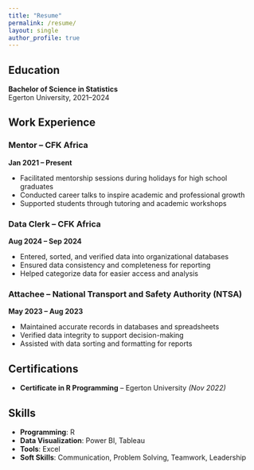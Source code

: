 ```yaml
---
title: "Resume"
permalink: /resume/
layout: single
author_profile: true
---
```


## Education

**Bachelor of Science in Statistics**  
Egerton University, 2021–2024

## Work Experience

### Mentor – CFK Africa  
**Jan 2021 – Present**  
- Facilitated mentorship sessions during holidays for high school graduates  
- Conducted career talks to inspire academic and professional growth  
- Supported students through tutoring and academic workshops

### Data Clerk – CFK Africa  
**Aug 2024 – Sep 2024**  
- Entered, sorted, and verified data into organizational databases  
- Ensured data consistency and completeness for reporting  
- Helped categorize data for easier access and analysis

### Attachee – National Transport and Safety Authority (NTSA)  
**May 2023 – Aug 2023**  
- Maintained accurate records in databases and spreadsheets  
- Verified data integrity to support decision-making  
- Assisted with data sorting and formatting for reports

## Certifications

- **Certificate in R Programming** – Egerton University *(Nov 2022)*

## Skills

- **Programming**: R  
- **Data Visualization**: Power BI, Tableau  
- **Tools**: Excel  
- **Soft Skills**: Communication, Problem Solving, Teamwork, Leadership
